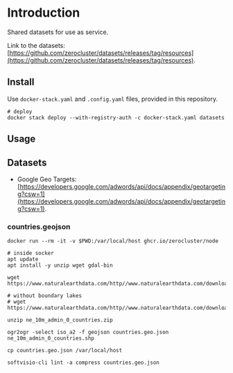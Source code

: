 # Introduction

Shared datasets for use as service.

Link to the datasets: [https://github.com/zerocluster/datasets/releases/tag/resources](https://github.com/zerocluster/datasets/releases/tag/resources).

## Install

Use `docker-stack.yaml` and `.config.yaml` files, provided in this repository.

```shell
# deploy
docker stack deploy --with-registry-auth -c docker-stack.yaml datasets
```

## Usage

<!-- Tell about how to use the project, give code examples -->

## Datasets

-   Google Geo Targets: [https://developers.google.com/adwords/api/docs/appendix/geotargeting?csw=1](https://developers.google.com/adwords/api/docs/appendix/geotargeting?csw=1).

### countries.geojson

```shell
docker run --rm -it -v $PWD:/var/local/host ghcr.io/zerocluster/node

# inside socker
apt update
apt install -y unzip wget gdal-bin

wget https://www.naturalearthdata.com/http//www.naturalearthdata.com/download/10m/cultural/ne_10m_admin_0_countries.zip

# without boundary lakes
# wget https://www.naturalearthdata.com/http//www.naturalearthdata.com/download/10m/cultural/ne_10m_admin_0_countries_lakes.zip

unzip ne_10m_admin_0_countries.zip

ogr2ogr -select iso_a2 -f geojson countries.geo.json ne_10m_admin_0_countries.shp

cp countries.geo.json /var/local/host

softvisio-cli lint -a compress countries.geo.json
```
